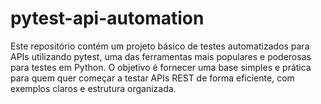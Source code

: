 # pytest-api-automation
Este repositório contém um projeto básico de testes automatizados para APIs utilizando pytest, uma das ferramentas mais populares e poderosas para testes em Python. O objetivo é fornecer uma base simples e prática para quem quer começar a testar APIs REST de forma eficiente, com exemplos claros e estrutura organizada.
